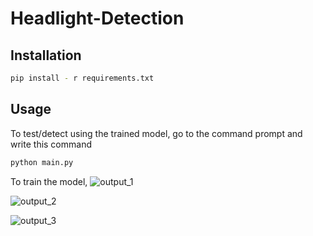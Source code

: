 # Headlight-Detection

## Installation
```bash
pip install - r requirements.txt
```

## Usage
To test/detect using the trained model, go to the command prompt and write this command
```bash
python main.py
```

To train the model, 
![output_1](https://github.com/Arsal2000/Headlight-Detection/assets/45012260/8b175f8c-8f27-430b-8233-cdd024c548b2)

![output_2](https://github.com/Arsal2000/Headlight-Detection/assets/45012260/13ed3abc-68ce-43e9-b6c8-d4157534230a)

![output_3](https://github.com/Arsal2000/Headlight-Detection/assets/45012260/d07d9345-1774-452c-80aa-4960f40fda55)
